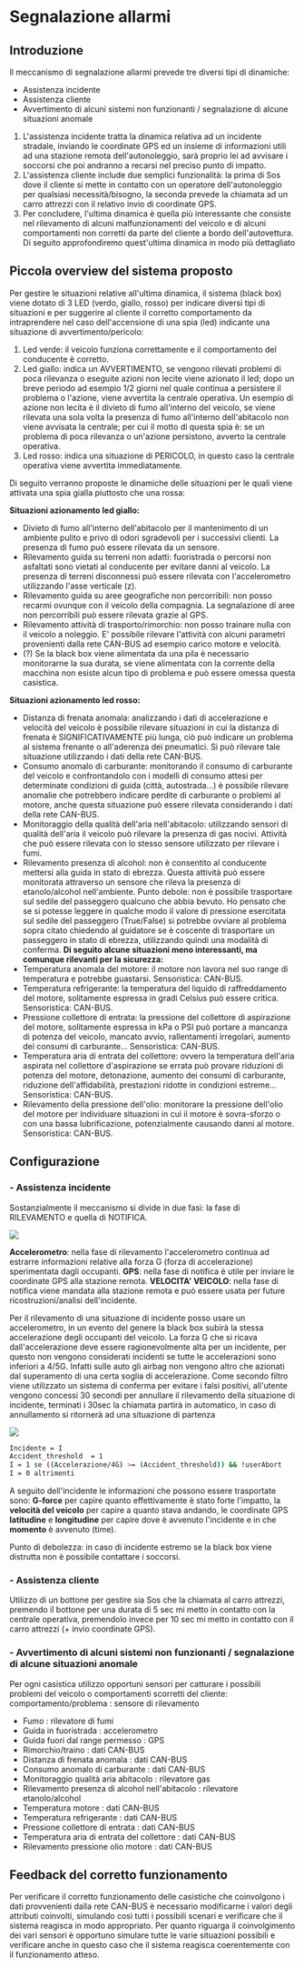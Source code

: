 # Segnalazione allarmi

## Introduzione
Il meccanismo di segnalazione allarmi prevede tre diversi tipi di dinamiche:
- Assistenza incidente
- Assistenza cliente
- Avvertimento di alcuni sistemi non funzionanti / segnalazione di alcune situazioni anomale 

1) L'assistenza incidente tratta la dinamica relativa ad un incidente stradale, inviando le coordinate GPS ed un insieme di informazioni utili ad una stazione remota dell'autonoleggio, sarà proprio lei ad avvisare i soccorsi che poi andranno a recarsi nel preciso punto di impatto.
2) L'assistenza cliente include due semplici funzionalità: la prima di Sos dove il cliente si mette in contatto con un operatore dell'autonoleggio per qualsiasi necessità/bisogno, la seconda prevede la chiamata ad un carro attrezzi con il relativo invio di coordinate GPS.
3) Per concludere, l'ultima dinamica è quella più interessante che consiste nel rilevamento di alcuni malfunzionamenti del veicolo e di alcuni comportamenti non corretti da parte del cliente a bordo dell'autovettura. Di seguito approfondiremo quest'ultima dinamica in modo più dettagliato

## Piccola overview del sistema proposto
Per gestire le situazioni relative all'ultima dinamica, il sistema (black box) viene dotato di 3 LED (verdo, giallo, rosso) per indicare diversi tipi di situazioni e per suggerire al cliente il corretto comportamento da intraprendere nel caso dell'accensione di una spia (led) indicante una situazione di avvertimento/pericolo:
1. Led verde: il veicolo funziona correttamente e il comportamento del conducente è corretto.
2. Led giallo: indica un AVVERTIMENTO, se vengono rilevati problemi di poca rilevanza o eseguite azioni non lecite viene azionato il led; dopo un breve periodo ad esempio 1/2 giorni nel quale continua a persistere il problema o l'azione, viene avvertita la centrale operativa. Un esempio di azione non lecita è il divieto di fumo all'interno del veicolo, se viene rilevata una sola volta la presenza di fumo all'interno dell'abitacolo non viene avvisata la centrale; per cui il motto di questa spia è: se un problema di poca rilevanza o un'azione persistono, avverto la centrale operativa.
3. Led rosso: indica una situazione di PERICOLO, in questo caso la centrale operativa viene avvertita immediatamente.

Di seguito verranno proposte le dinamiche delle situazioni per le quali viene attivata una spia gialla piuttosto che una rossa:

__Situazioni azionamento led giallo:__
- Divieto di fumo all'interno dell'abitacolo per il mantenimento di un ambiente pulito e privo di odori sgradevoli per i successivi clienti. La presenza di fumo può essere rilevata da un sensore.
- Rilevamento guida su terreni non adatti: fuoristrada o percorsi non asfaltati sono vietati al conducente per evitare danni al veicolo. La presenza di terreni disconnessi può essere rilevata con l'accelerometro utilizzando l'asse verticale (z).
- Rilevamento guida su aree geografiche non percorribili: non posso recarmi ovunque con il veicolo della compagnia. La segnalazione di aree non percorribili può essere rilevata grazie al GPS.
- Rilevamento attività di trasporto/rimorchio: non posso trainare nulla con il veicolo a noleggio. E' possibile rilevare l'attività con alcuni parametri provenienti dalla rete CAN-BUS ad esempio carico motore e velocità.
- (?) Se la black box viene alimentata da una pila è necessario monitorarne la sua durata, se viene alimentata con la corrente della macchina non esiste alcun tipo di problema e può essere omessa questa casistica.

__Situazioni azionamento led rosso:__
- Distanza di frenata anomala: analizzando i dati di accelerazione e velocità del veicolo è possibile rilevare situazioni in cui la distanza di frenata è SIGNIFICATIVAMENTE più lunga, ciò può indicare un problema al sistema frenante o all'aderenza dei pneumatici. Si può rilevare tale situazione utilizzando i dati della rete CAN-BUS.
- Consumo anomalo di carburante: monitorando il consumo di carburante del veicolo e confrontandolo con i modelli di consumo attesi per determinate condizioni di guida (città, autostrada...) è possibile rilevare anomalie che potrebbero indicare perdite di carburante o problemi al motore, anche questa situazione può essere rilevata considerando i dati della rete CAN-BUS.
- Monitoraggio della qualità dell'aria nell'abitacolo: utilizzando sensori di qualità dell'aria il veicolo può rilevare la presenza di gas nocivi. Attività che può essere rilevata con lo stesso sensore utilizzato per rilevare i fumi.
- Rilevamento presenza di alcohol: non è consentito al conducente mettersi alla guida in stato di ebrezza. Questa attività può essere monitorata attraverso un sensore che rileva la presenza di etanolo/alcohol nell'ambiente. Punto debole: non è possibile trasportare sul sedile del passeggero qualcuno che abbia bevuto. Ho pensato che se si potesse leggere in qualche modo il valore di pressione esercitata sul sedile del passeggero (True/False) si potrebbe ovviare al problema sopra citato chiedendo al guidatore se è coscente di trasportare un passeggero in stato di ebrezza, utilizzando quindi una modalità di conferma.
__Di seguito alcune situazioni meno interessanti, ma comunque rilevanti per la sicurezza:__
- Temperatura anomala del motore: il motore non lavora nel suo range di temperatura e potrebbe guastarsi. Sensoristica: CAN-BUS.
- Temperatura refrigerante: la temperatura del liquido di raffreddamento del motore, solitamente espressa in gradi Celsius può essere critica. Sensoristica: CAN-BUS.
- Pressione collettore di entrata: la pressione del collettore di aspirazione del motore, solitamente espressa in kPa o PSI può portare a mancanza di potenza del veicolo, mancato avvio, rallentamenti irregolari, aumento dei consumi di carburante...
Sensoristica: CAN-BUS.
- Temperatura aria di entrata del collettore: ovvero la temperatura dell'aria aspirata nel collettore d'aspirazione se errata può provare riduzioni di potenza del motore, detonazione, aumento dei consumi di carburante, riduzione dell'affidabilità, prestazioni ridotte in condizioni estreme...
Sensoristica: CAN-BUS.
- Rilevamento della pressione dell'olio: monitorare la pressione dell'olio del motore per individuare situazioni in cui il motore è sovra-sforzo o con una bassa lubrificazione, potenzialmente causando danni al motore.
Sensoristica: CAN-BUS.

## Configurazione
### - Assistenza incidente
Sostanzialmente il meccanismo si divide in due fasi: la fase di RILEVAMENTO e quella di NOTIFICA.

[![](https://mermaid.ink/img/eyJjb2RlIjoiZ3JhcGggVERcbmFbU3RhcnRdIC0tPiBiKFJlYWQgdGhlIHN0YXR1cyBvZiBzZW5zb3IpXG5iIC0tPiBjKFJlYWQgdGhlIGRhdGEgZnJvbSBHUFMpXG5jIC0tPiBke1NlbnNvciBpcyB0cmlnZ2VyZWQ_fVxuZCAtLT4gfE5vfCBiXG5kIC0tPiB8WWVzfCBlKFNlbmQgU01TIHVzaW5nIEdTTSlcbmUgLS0-IGYoRU5EKVxuICAgICAgICAgICAgICAiLCJtZXJtYWlkIjp7InRoZW1lIjoiZGVmYXVsdCJ9LCJ1cGRhdGVFZGl0b3IiOmZhbHNlfQ)](https://workflow.jace.pro/#/edit/eyJjb2RlIjoiZ3JhcGggVERcbmFbU3RhcnRdIC0tPiBiKFJlYWQgdGhlIHN0YXR1cyBvZiBzZW5zb3IpXG5iIC0tPiBjKFJlYWQgdGhlIGRhdGEgZnJvbSBHUFMpXG5jIC0tPiBke1NlbnNvciBpcyB0cmlnZ2VyZWQ_fVxuZCAtLT4gfE5vfCBiXG5kIC0tPiB8WWVzfCBlKFNlbmQgU01TIHVzaW5nIEdTTSlcbmUgLS0-IGYoRU5EKVxuICAgICAgICAgICAgICAiLCJtZXJtYWlkIjp7InRoZW1lIjoiZGVmYXVsdCJ9LCJ1cGRhdGVFZGl0b3IiOmZhbHNlfQ)

__Accelerometro__: nella fase di rilevamento l'accelerometro continua ad estrarre informazioni relative alla forza G (forza di accelerazione) sperimentata dagli occupanti.
__GPS__: nella fase di notifica è utile per inviare le coordinate GPS alla stazione remota.
__VELOCITA' VEICOLO__: nella fase di notifica viene mandata alla stazione remota e può essere usata per future ricostruzioni/analisi dell'incidente.

Per il rilevamento di una situazione di incidente posso usare un accelerometro, in un evento del genere la black box subirà la stessa accelerazione degli occupanti del veicolo. La forza G che si ricava dall'accelerazione deve essere ragionevolmente alta per un incidente, per questo non vengono considerati incidenti se tutte le accelerazioni sono inferiori a 4/5G. Infatti sulle auto gli airbag non vengono altro che azionati dal superamento di una certa soglia di accelerazione.
Come secondo filtro viene utilizzato un sistema di conferma per evitare i falsi positivi, all'utente vengono concessi 30 secondi per annullare il rilevamento della situazione di incidente, terminati i 30sec la chiamata partirà in automatico, in caso di annullamento si ritornerà ad una situazione di partenza

[![](https://mermaid.ink/img/eyJjb2RlIjoiZ3JhcGggVERcbmFbSW5pemlvXSAtLT4gYihSZWFkIGRhdGEpXG5iIC0tPiBje0cgZm9yY2UgdHJpZ2dlcmVkfVxuYyAtLT4gfE5vfCBiXG5jIC0tPiB8WWVzfCBkKFJpbGV2YW1lbnRvIGluY2lkZW50ZSlcbmQgLS0-IGZ7dXNlciBhYm9ydH1cbmYgLS0-IHxZZXN8IGJcbmYgLS0-IHxOb3wgZyhTZW5kIGFjY2lkZW50IFNNUylcbmcgLS0-IGgoRU5EKVxuICAgICAgICAgICAgICAiLCJtZXJtYWlkIjp7InRoZW1lIjoiZGVmYXVsdCJ9LCJ1cGRhdGVFZGl0b3IiOmZhbHNlfQ)](https://workflow.jace.pro/#/edit/eyJjb2RlIjoiZ3JhcGggVERcbmFbSW5pemlvXSAtLT4gYihSZWFkIGRhdGEpXG5iIC0tPiBje0cgZm9yY2UgdHJpZ2dlcmVkfVxuYyAtLT4gfE5vfCBiXG5jIC0tPiB8WWVzfCBkKFJpbGV2YW1lbnRvIGluY2lkZW50ZSlcbmQgLS0-IGZ7dXNlciBhYm9ydH1cbmYgLS0-IHxZZXN8IGJcbmYgLS0-IHxOb3wgZyhTZW5kIGFjY2lkZW50IFNNUylcbmcgLS0-IGgoRU5EKVxuICAgICAgICAgICAgICAiLCJtZXJtYWlkIjp7InRoZW1lIjoiZGVmYXVsdCJ9LCJ1cGRhdGVFZGl0b3IiOmZhbHNlfQ)

```sh
Incidente = I
Accident_threshold  = 1
I = 1 se ((Accelerazione/4G) >= (Accident_threshold)) && !userAbort
I = 0 altrimenti
```

A seguito dell'incidente le informazioni che possono essere trasportate sono: **G-force** per capire quanto effettivamente è stato forte l'impatto, la **velocità del veicolo** per capire a quanto stava andando, le coordinate GPS **latitudine** e **longitudine** per capire dove è avvenuto l'incidente e in che **momento** è avvenuto (time).

Punto di debolezza: in caso di incidente estremo se la black box viene distrutta non è possibile contattare i soccorsi.
### - Assistenza cliente
Utilizzo di un bottone per gestire sia Sos che la chiamata al carro attrezzi, premendo il bottone per una durata di 5 sec mi metto in contatto con la centrale operativa, premendolo invece per 10 sec mi metto in contatto con il carro attrezzi (+ invio coordinate GPS).
### - Avvertimento di alcuni sistemi non funzionanti / segnalazione di alcune situazioni anomale
Per ogni casistica utilizzo opportuni sensori per catturare i possibili problemi del veicolo o comportamenti scorretti del cliente:
comportamento/problema : sensore di rilevamento
- Fumo : rilevatore di fumi
- Guida in fuoristrada : accelerometro
- Guida fuori dal range permesso : GPS
- Rimorchio/traino : dati CAN-BUS
- Distanza di frenata anomala : dati CAN-BUS
- Consumo anomalo di carburante : dati CAN-BUS
- Monitoraggio qualità aria abitacolo : rilevatore gas
- Rilevamento presenza di alcohol nell'abitacolo : rilevatore etanolo/alcohol
- Temperatura motore : dati CAN-BUS
- Temperatura refrigerante : dati CAN-BUS
- Pressione collettore di entrata : dati CAN-BUS
- Temperatura aria di entrata del collettore : dati CAN-BUS
- Rilevamento pressione olio motore : dati CAN-BUS

## Feedback del corretto funzionamento
Per verificare il corretto funzionamento delle casistiche che coinvolgono i dati provvenienti dalla rete CAN-BUS è necessario modificarne i valori degli attributi coinvolti, simulando così tutti i possibili scenari e verificare che il sistema reagisca in modo appropriato. Per quanto riguarga il coinvolgimento dei vari sensori è opportuno simulare tutte le varie situazioni possibili e verificare anche in questo caso che il sistema reagisca coerentemente con il funzionamento atteso.